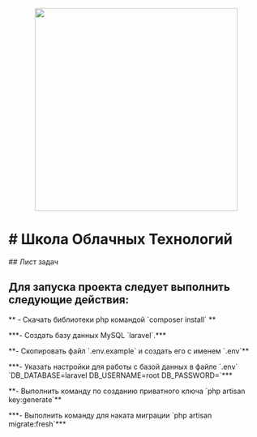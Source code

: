 <p align="center"><img src="https://res.cloudinary.com/dtfbvvkyp/image/upload/v1566331377/laravel-logolockup-cmyk-red.svg" width="400"></p>
<h1> # Школа Облачных Технологий </h1>
## Лист задач

<h2>Для запуска проекта следует выполнить следующие действия:</h2>

<p> ** - Скачать библиотеки php командой `composer install` ** </p>
<p>***- Создать базу данных MySQL `laravel`.***</p>
<p>**- Скопировать файл `.env.example` и создать его с именем `.env`**</p>
<p>***- Указать настройки для работы с базой данных в файле `.env` `DB_DATABASE=laravel DB_USERNAME=root DB_PASSWORD=`***</p>
<p>**- Выполнить команду по созданию приватного ключа `php artisan  key:generate`**</p>
<p>***- Выполнить команду для наката миграции `php artisan migrate:fresh`***</p>
